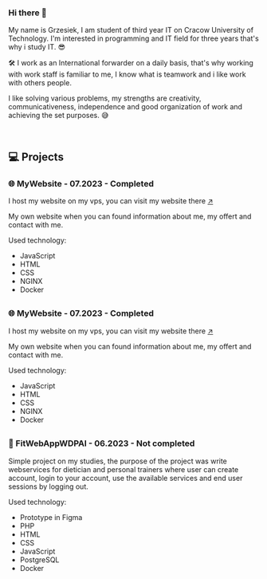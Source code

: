 ### Hi there 👋

My name is Grzesiek, I am student of third year IT on Cracow University of Technology. I'm interested in programming and IT field for three years that's why i study IT. 😎

🛠 I work as an International forwarder on a daily basis, that's why working with work staff is familiar to me, I know what is teamwork and i like work with others people.

I like solving various problems, my strengths are creativity, communicativeness, independence and good organization of work and achieving the set purposes. 😅

<br />

## 💻 Projects

### 🌐 MyWebsite - 07.2023 - Completed
I host my website on my vps, you can visit my website there <a href="http://grzegorzpasich.pl/">↗</a>

My own website when you can found information about me, my offert and contact with me.

Used technology:
<ul>
  <li>JavaScript</li>
  <li>HTML</li>
  <li>CSS</li>
  <li>NGINX</li>
  <li>Docker</li>
</ul>

##

### 🌐 MyWebsite - 07.2023 - Completed
I host my website on my vps, you can visit my website there <a href="http://grzegorzpasich.pl/">↗</a>

My own website when you can found information about me, my offert and contact with me.

Used technology:
<ul>
  <li>JavaScript</li>
  <li>HTML</li>
  <li>CSS</li>
  <li>NGINX</li>
  <li>Docker</li>
</ul>

##

### 🍎 FitWebAppWDPAI - 06.2023 - Not completed
Simple project on my studies, the purpose of the project was write webservices for dietician and personal trainers where user can create account, login to your account, use the available services and end user sessions by logging out.

Used technology:
<ul>
  <li>Prototype in Figma</li>
  <li>PHP</li>
  <li>HTML</li>
  <li>CSS</li>
  <li>JavaScript</li>
  <li>PostgreSQL</li>
  <li>Docker</li>
</ul>
